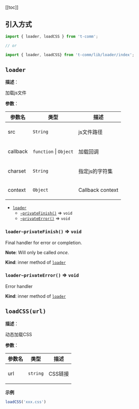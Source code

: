 [[toc]]

## 引入方式

```ts
import { loader, loadCSS } from 't-comm';

// or

import { loader, loadCSS} from 't-comm/lib/loader/index';
```


## `loader` 


**描述**：<p>加载js文件</p>

**参数**：


| 参数名 | 类型 | 描述 |
| --- | --- | --- |
| src | <code>String</code> | <p>js文件路径</p> |
| callback | <code>function</code> \| <code>Object</code> | <p>加载回调</p> |
| charset | <code>String</code> | <p>指定js的字符集</p> |
| context | <code>Object</code> | <p>Callback context</p> |




* [`loader`](#loader)
    * [`~privateFinish()`](#loader..privateFinish) ⇒ <code>void</code>
    * [`~privateError()`](#loader..privateError) ⇒ <code>void</code>

<a name="loader..privateFinish"></a>

### `loader~privateFinish()` ⇒ <code>void</code>
<p>Final handler for error or completion.</p>
<p><strong>Note</strong>: Will only be called <em>once</em>.</p>

**Kind**: inner method of [<code>loader</code>](#loader)  
<a name="loader..privateError"></a>

### `loader~privateError()` ⇒ <code>void</code>
<p>Error handler</p>

**Kind**: inner method of [<code>loader</code>](#loader)  
<a name="loadCSS"></a>

## `loadCSS(url)` 


**描述**：<p>动态加载CSS</p>

**参数**：


| 参数名 | 类型 | 描述 |
| --- | --- | --- |
| url | <code>string</code> | <p>CSS链接</p> |



**示例**

```typescript
loadCSS('xxx.css')
```
